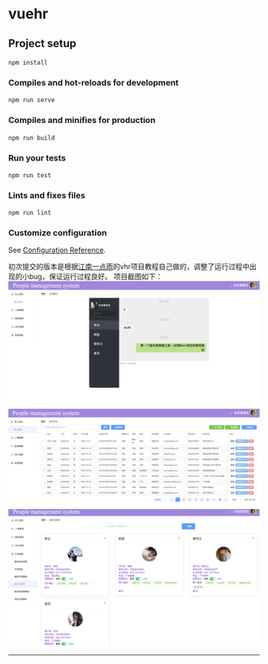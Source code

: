 # vuehr

## Project setup
```
npm install
```

### Compiles and hot-reloads for development
```
npm run serve
```

### Compiles and minifies for production
```
npm run build
```

### Run your tests
```
npm run test
```

### Lints and fixes files
```
npm run lint
```

### Customize configuration
See [Configuration Reference](https://cli.vuejs.org/config/).


初次提交的版本是根据[江南一点雨](https://github.com/lenve/vhr)的vhr项目教程自己做的，调整了运行过程中出现的小bug，保证运行过程良好。
项目截图如下：
![imag](readmeImag/1.jpg)
![imag](readmeImag/2.jpg)
![imag](readmeImag/3.jpg)

----------------------------------------------------------------------------------
